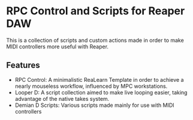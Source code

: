 # RPC Control and Scripts for Reaper DAW
This is a collection of scripts and custom actions made in order to make MIDI controllers more useful with Reaper.  

## Features
* RPC Control: A minimalistic ReaLearn Template in order to achieve a nearly mouseless workflow, influenced by MPC workstations.  
* Looper D: A script collection aimed to make live looping easier, taking advantage of the native takes system.
* Demian D Scripts: Various scripts made mainly for use with MIDI controllers

